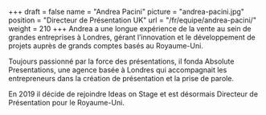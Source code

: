 +++
draft		= false
name		= "Andrea Pacini"
picture		= "andrea-pacini.jpg"
position 	= "Directeur de Présentation UK"
url			= "/fr/equipe/andrea-pacini/"
weight		= 210
+++
Andrea a une longue expérience de la vente au sein de grandes entreprises à Londres, gérant l’innovation et le développement de projets auprès de grands comptes basés au Royaume-Uni.

Toujours passionné par la force des présentations, il fonda Absolute Presentations, une agence basée à Londres qui accompagnait les entrepreneurs dans la création de présentation et la prise de parole. 

En 2019 il décide de rejoindre Ideas on Stage et est désormais Directeur de Présentation pour le Royaume-Uni.